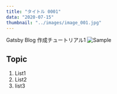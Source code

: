 ```yaml
---
title: "タイトル 0001"
data: "2020-07-15"
thumbnail: "../images/image_001.jpg"
---
```


Gatsby Blog 作成チュートリアル1
![Sample]("../images/image_001.jpg")
## Topic

1. List1
2. List2
3. list3